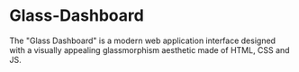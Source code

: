# Glass-Dashboard
The "Glass Dashboard" is a modern web application interface designed with a visually appealing glassmorphism aesthetic made of HTML, CSS and JS.

